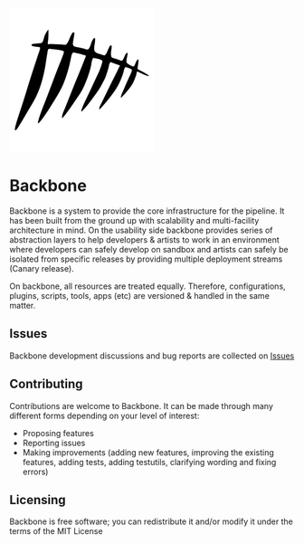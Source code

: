 <img src="data/media/logo.png" width="256" height="256"/>

# Backbone

Backbone is a system to provide the core infrastructure for the pipeline. It has been built from the ground up with scalability and multi-facility architecture in mind. On the usability side backbone provides series of abstraction layers to help developers & artists to work in an environment where developers can safely develop on sandbox and artists can safely be isolated from specific releases by providing multiple deployment streams (Canary release). 

On backbone, all resources are treated equally. Therefore, configurations, plugins, scripts, tools, apps (etc) are versioned & handled in the same matter.

## Issues
Backbone development discussions and bug reports are collected on [Issues](https://github.com/backboneHQ/backbone/issues)

## Contributing
Contributions are welcome to Backbone. It can be made through many different forms depending on your level of interest:
- Proposing features
- Reporting issues
- Making improvements (adding new features, improving the existing features, adding tests,
adding testutils, clarifying wording and fixing errors)

## Licensing
Backbone is free software; you can redistribute it and/or modify it under the terms of the MIT License
